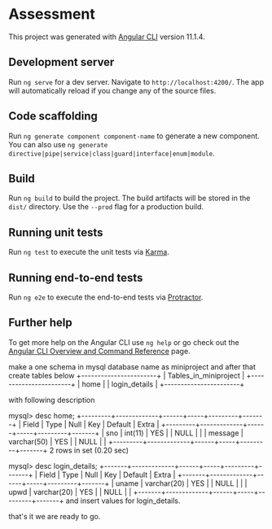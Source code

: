 # Assessment

This project was generated with [Angular CLI](https://github.com/angular/angular-cli) version 11.1.4.

## Development server

Run `ng serve` for a dev server. Navigate to `http://localhost:4200/`. The app will automatically reload if you change any of the source files.

## Code scaffolding

Run `ng generate component component-name` to generate a new component. You can also use `ng generate directive|pipe|service|class|guard|interface|enum|module`.

## Build

Run `ng build` to build the project. The build artifacts will be stored in the `dist/` directory. Use the `--prod` flag for a production build.

## Running unit tests

Run `ng test` to execute the unit tests via [Karma](https://karma-runner.github.io).

## Running end-to-end tests

Run `ng e2e` to execute the end-to-end tests via [Protractor](http://www.protractortest.org/).

## Further help

To get more help on the Angular CLI use `ng help` or go check out the [Angular CLI Overview and Command Reference](https://angular.io/cli) page.

<!-- About Table Required -->
make a one schema in mysql database name as miniproject and after that
create tables below
+-----------------------+
| Tables_in_miniproject |
+-----------------------+
| home                  |
| login_details         |
+-----------------------+

with following description


mysql> desc home;
+---------+-------------+------+-----+---------+-------+
| Field   | Type        | Null | Key | Default | Extra |
+---------+-------------+------+-----+---------+-------+
| sno     | int(11)     | YES  |     | NULL    |       |
| message | varchar(50) | YES  |     | NULL    |       |
+---------+-------------+------+-----+---------+-------+
2 rows in set (0.20 sec)

mysql> desc login_details;
+-------+-------------+------+-----+---------+-------+
| Field | Type        | Null | Key | Default | Extra |
+-------+-------------+------+-----+---------+-------+
| uname | varchar(20) | YES  |     | NULL    |       |
| upwd  | varchar(20) | YES  |     | NULL    |       |
+-------+-------------+------+-----+---------+-------+
and insert values for login_details.

that's it we are ready to go.


